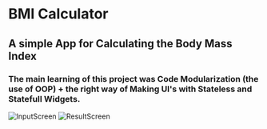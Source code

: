 # BMI Calculator

## A simple App for Calculating the Body Mass Index

### The main learning of this project was Code Modularization (the use of OOP) + the right way of Making UI's with Stateless and Statefull Widgets.

![InputScreen](/mainScreen.jpeg)
![ResultScreen](/resultScreen.jpeg)
